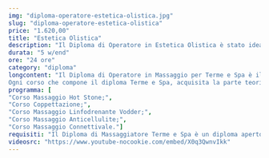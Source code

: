 ```yaml
---
img: "diploma-operatore-estetica-olistica.jpg"
slug: "diploma-operatore-estetica-olistica"
price: "1.620,00"
title: "Estetica Olistica"
description: "Il Diploma di Operatore in Estetica Olistica è stato ideato su espressa richiesta dei nostri allievi al fine di dare loro un percorso formativo adatto all'inserimento o al completamento di tutte quelle figure professionali in possesso della qualifica di estetista, completando la loro formazione in materia olistica per poter fornire ai propri clienti un plafond di trattamenti il più completo possibile.E' comunque un percorso aperto a tutti coloro che intendono avviare l'attività di massaggiatore, specializzandosi su trattamenti rivolti al mondo dell'estetica, rimanendo pur sempre in ambito olistico. L'unico requisito di ammissione è legato al corso di Coppettazione che prevede lo svolgimento del corso di Massaggio Base Classico Svedese."
durata: "5 w/end"
ore: "24 ore"
category: "diploma"
longcontent: "Il Diploma di Operatore in Massaggio per Terme e Spa è il percorso di studi ideale per chi desidera lavorare come massaggiatore in villaggi turistici, navi da crociera, stutture alberghiere o spa e centri benessere.\n\n
Ogni corso che compone il diploma Terme e Spa, acquisita la parte teorica, verterà principalmente sulla parte di pratica concentrandosi all'apprendimento delle tecniche del massaggio e degli schemi di lavoro in modo tale da mettere l'allievo in condizione, una volta terminato il percorso, di praticare in totale autonomia."
programma: [
"Corso Massaggio Hot Stone;",
"Corso Coppettazione;",
"Corso Massaggio Linfodrenante Vodder;",
"Corso Massaggio Anticellulite;",
"Corso Massaggio Connettivale."]
requisiti: "Il Diploma di Massaggiatore Terme e Spa è un diploma aperto a tutti poichè completo e in grado di portare l' allievo con la passione per il mondo del benessere, anche totalmente a digiuno delle tecniche di massaggio, a diventare professionista."
videosrc: "https://www.youtube-nocookie.com/embed/X0q3QwnvIkk"
---
```

